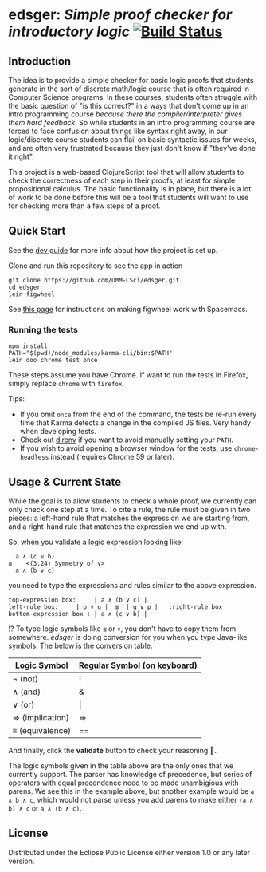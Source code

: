 edsger: _Simple proof checker for introductory logic_ 
[![Build Status](https://travis-ci.org/UMM-CSci/edsger.svg)](https://travis-ci.org/UMM-CSci/edsger)
=====================================================

## Introduction

The idea is to provide a simple checker for basic logic proofs that students
generate in the sort of discrete math/logic course that is often required in
Computer Science programs. In these courses, students often struggle with the
basic question of "is this correct?" in a ways that don't come up in an intro
programming course _because there the compiler/interpreter gives them hard
feedback_. So while students in an intro programming course are forced to face
confusion about things like syntax right away, in our logic/discrete course
students can flail on basic syntactic issues for weeks, and are often very
frustrated because they just don't know if "they've done it right".

This project is a web-based ClojureScript tool that will allow students to check
the correctness of each step in their proofs, at least for simple propositional
calculus. The basic functionality is in place, but there is a lot of work to be
done before this will be a tool that students will want to use for checking more
than a few steps of a proof.

## Quick Start

See the [dev guide](doc/developer/dev-guide.md) for more info about how the project is set up.

Clone and run this repository to see the app in action
```
git clone https://github.com/UMM-CSci/edsger.git
cd edsger
lein figwheel
```
See [this page](doc/developer/hacking.md) for instructions on making figwheel work with Spacemacs.

### Running the tests

```
npm install
PATH="$(pwd)/node_modules/karma-cli/bin:$PATH"
lein doo chrome test once
```

These steps assume you have Chrome. If want to run the tests in Firefox, simply
replace `chrome` with `firefox`.

Tips:
- If you omit `once` from the end of the command, the tests be re-run every time
  that Karma detects a change in the compiled JS files. Very handy when developing
  tests.
- Check out [direnv](https://direnv.net/) if you want to avoid manually setting your
  `PATH`.
- If you wish to avoid opening a browser window
  for the tests, use `chrome-headless` instead (requires Chrome 59 or later).

## Usage & Current State

While the goal is to allow students to check a whole proof, we currently can
only check one step at a time. To cite a rule, the rule must be given in two
pieces: a left-hand rule that matches the expression we are starting from, and a
right-hand rule that matches the expression we end up with.

So, when you validate a logic expression looking like:  
```
  a ∧ (c ∨ b)
≣    <(3.24) Symmetry of ∨>
  a ∧ (b ∨ c) 
```
you need to type the expressions and rules similar to the above expression.  

```
top-expression box:     | a ∧ (b ∨ c) |
left-rule box:     | p ∨ q |  ≣  | q ∨ p |   :right-rule box
bottom-expression box : | a ∧ (c ∨ b) |
```

:interrobang: To type logic symbols like `≣` or `∨`, you don't have to copy them 
from somewhere. _edsger_ is doing conversion for you when you type Java-like symbols. 
The below is the conversion table.

| Logic Symbol    | Regular Symbol (on keyboard) |
| -------------   | -------------                |
| ¬ (not)         | !                            |
| ∧ (and)         | &                            |
| ∨ (or)          | \|                           |
| ⇒ (implication) | =>                           |
| ≡ (equivalence) | ==                           |

And finally, click the **validate** button to check your reasoning :100:.

The logic symbols given in the table above are the only ones that we currently
support. The parser has knowledge of precedence, but series of operators with
equal precendence need to be made unambigious with parens. We see this in the
example above, but another example would be `a ∧ b ∧ c`, which would not parse
unless you add parens to make either `(a ∧ b) ∧ c` or `a ∧ (b ∧ c)`.

## License

Distributed under the Eclipse Public License either version 1.0 or any later version.
